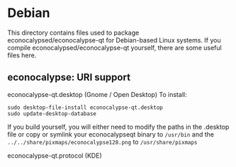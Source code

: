
Debian
====================
This directory contains files used to package econocalypsed/econocalypse-qt
for Debian-based Linux systems. If you compile econocalypsed/econocalypse-qt yourself, there are some useful files here.

## econocalypse: URI support ##


econocalypse-qt.desktop  (Gnome / Open Desktop)
To install:

	sudo desktop-file-install econocalypse-qt.desktop
	sudo update-desktop-database

If you build yourself, you will either need to modify the paths in
the .desktop file or copy or symlink your econocalypseqt binary to `/usr/bin`
and the `../../share/pixmaps/econocalypse128.png` to `/usr/share/pixmaps`

econocalypse-qt.protocol (KDE)

